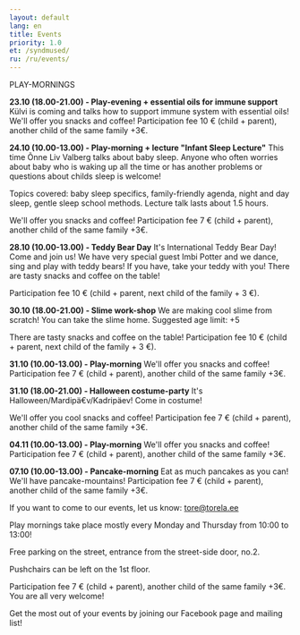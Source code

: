 ```yaml
---
layout: default
lang: en
title: Events
priority: 1.0
et: /syndmused/
ru: /ru/events/
---
```

PLAY-MORNINGS


**23.10 (18.00-21.00) - Play-evening + essential oils for immune support**
Külvi is coming and talks how to support immune system with essential oils! We'll offer you snacks and coffee!
Participation fee 10 € (child + parent), another child of the same family +3€.


**24.10 (10.00-13.00) - Play-morning + lecture "Infant Sleep Lecture"**
This time Õnne Liv Valberg talks about baby sleep. Anyone who often worries about baby who is waking up all the time or has another problems or questions about childs sleep is welcome!

Topics covered: baby sleep specifics, family-friendly agenda, night and day sleep, gentle sleep school methods. Lecture talk lasts about 1.5 hours.

We'll offer you snacks and coffee!
Participation fee 7 € (child + parent), another child of the same family +3€.


**28.10 (10.00-13.00) - Teddy Bear Day**
It's International Teddy Bear Day! Come and join us! We have very special guest Imbi Potter and we dance, sing and play with teddy bears! If you have, take your teddy with you! 
There are tasty snacks and coffee on the table! 

Participation fee 10 € (child + parent, next child of the family + 3 €).


**30.10 (18.00-21.00) - Slime work-shop**
We are making cool slime from scratch! You can take the slime home. 
Suggested age limit: +5

There are tasty snacks and coffee on the table! 
Participation fee 10 € (child + parent, next child of the family + 3 €).


**31.10 (10.00-13.00) - Play-morning**
We'll offer you snacks and coffee!
Participation fee 7 € (child + parent), another child of the same family +3€.


**31.10 (18.00-21.00) - Halloween costume-party**
It's Halloween/Mardipä€v/Kadripäev! 
Come in costume! 

We'll offer you cool snacks and coffee!
Participation fee 7 € (child + parent), another child of the same family +3€.


**04.11 (10.00-13.00) - Play-morning**
We'll offer you snacks and coffee!
Participation fee 7 € (child + parent), another child of the same family +3€.


**07.10 (10.00-13.00) - Pancake-morning**
Eat as much pancakes as you can! We'll have pancake-mountains!
Participation fee 7 € (child + parent), another child of the same family +3€.



If you want to come to our events, let us know: tore@torela.ee

Play mornings take place mostly every Monday and Thursday from 10:00 to 13:00!

Free parking on the street, entrance from the street-side door, no.2. 

Pushchairs can be left on the 1st floor.

Participation fee 7 € (child + parent), another child of the same family +3€. You are all very welcome!


Get the most out of your events by joining our Facebook page and mailing list!

